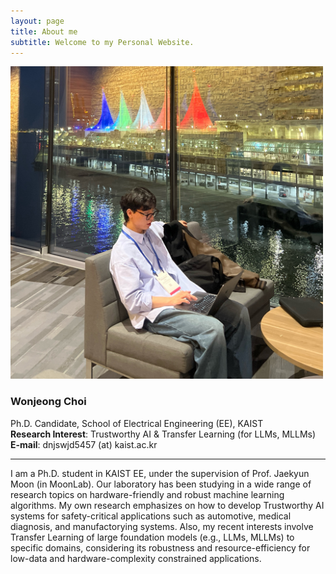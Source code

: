 ```yaml
---
layout: page
title: About me
subtitle: Welcome to my Personal Website.
---
```


<img src="assets/img/aboutme.jpg" width="500" height="500" alt="aboutme">

### **Wonjeong Choi**
Ph.D. Candidate, School of Electrical Engineering (EE), KAIST \
**Research Interest**: Trustworthy AI & Transfer Learning (for LLMs, MLLMs) \
**E-mail**: dnjswjd5457 (at) kaist.ac.kr

---

I am a Ph.D. student in KAIST EE, under the supervision of Prof. Jaekyun Moon (in MoonLab). Our laboratory has been studying in a wide range of research topics on hardware-friendly and robust machine learning algorithms. My own research emphasizes on how to develop Trustworthy AI systems for safety-critical applications such as automotive, medical diagnosis, and manufactorying systems. Also, my recent interests involve Transfer Learning of large foundation models (e.g., LLMs, MLLMs) to specific domains, considering its robustness and resource-efficiency for low-data and hardware-complexity constrained applications. 

